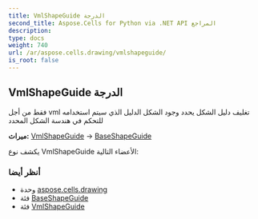 ```yaml
---
title: VmlShapeGuide الدرجة
second_title: Aspose.Cells for Python via .NET API المراجع
description:
type: docs
weight: 740
url: /ar/aspose.cells.drawing/vmlshapeguide/
is_root: false
---
```

##  VmlShapeGuide الدرجة
فقط من أجل vml
 تغليف دليل الشكل يحدد وجود الشكل
الدليل الذي سيتم استخدامه للتحكم في هندسة الشكل المحدد



**ميراث:** [VmlShapeGuide](/cells/python-net/aspose.cells.drawing/vmlshapeguide) → 
[BaseShapeGuide](/cells/python-net/ar/aspose.cells.drawing/baseshapeguide)



يكشف نوع VmlShapeGuide الأعضاء التالية:


###  أنظر أيضا
* وحدة [aspose.cells.drawing](..)
* فئة [BaseShapeGuide](/cells/python-net/ar/aspose.cells.drawing/baseshapeguide)
* فئة [VmlShapeGuide](/cells/python-net/ar/aspose.cells.drawing/vmlshapeguide)
